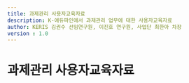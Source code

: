 ```yaml
---
title: 과제관리 사용자교육자료
description: K-에듀파인에서 과제관리 업무에 대한 사용자교육자료
author: KERIS 김권수 선임연구원, 이진호 연구원, 사업단 최한아 차장
version : 1.0
---
```


# 과제관리 사용자교육자료

